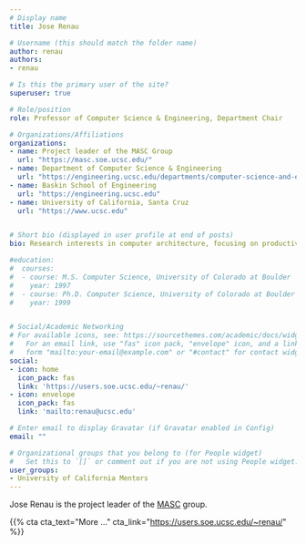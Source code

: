```yaml
---
# Display name
title: Jose Renau

# Username (this should match the folder name)
author: renau
authors:
- renau

# Is this the primary user of the site?
superuser: true

# Role/position
role: Professor of Computer Science & Engineering, Department Chair

# Organizations/Affiliations
organizations:
- name: Project leader of the MASC Group
  url: "https://masc.soe.ucsc.edu/"
- name: Department of Computer Science & Engineering
  url: "https://engineering.ucsc.edu/departments/computer-science-and-engineering"
- name: Baskin School of Engineering
  url: "https://engineering.ucsc.edu"
- name: University of California, Santa Cruz
  url: "https://www.ucsc.edu"


# Short bio (displayed in user profile at end of posts)
bio: Research interests in computer architecture, focusing on productive hardware design flows (LiveHD and ESESC), out-of-order cores, and RISC-V verification.

#education:
#  courses:
#  - course: M.S. Computer Science, University of Colorado at Boulder
#    year: 1997
#  - course: Ph.D. Computer Science, University of Colorado at Boulder
#    year: 1999


# Social/Academic Networking
# For available icons, see: https://sourcethemes.com/academic/docs/widgets/#icons
#   For an email link, use "fas" icon pack, "envelope" icon, and a link in the
#   form "mailto:your-email@example.com" or "#contact" for contact widget.
social:
- icon: home
  icon_pack: fas
  link: 'https://users.soe.ucsc.edu/~renau/'  
- icon: envelope
  icon_pack: fas
  link: 'mailto:renau@ucsc.edu'

# Enter email to display Gravatar (if Gravatar enabled in Config)
email: ""

# Organizational groups that you belong to (for People widget)
#   Set this to `[]` or comment out if you are not using People widget.  
user_groups:
- University of California Mentors
---
```


Jose Renau is the project leader of the [MASC](http://masc.soe.ucsc.edu/) group. 

{{% cta cta_text="More ..." cta_link="https://users.soe.ucsc.edu/~renau/" %}}